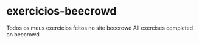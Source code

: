 # exercicios-beecrowd
Todos os meus exercícios feitos no site beecrowd
All exercises completed on beecrowd 
